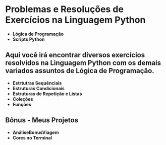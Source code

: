 # Problemas e Resoluções de Exercícios na Linguagem Python

* **Lógica de Programação**
* **Scripts Python**

## Aqui você irá encontrar diversos exercícios resolvidos na Linguagem Python com os demais variados assuntos de Lógica de Programação.

* **Estrtutras Sequênciais**
* **Estruturas Condicionais**
* **Estruturas de Repetição e Listas**
* **Coleções**
* **Funções**

## Bônus - Meus Projetos

* **AnáliseBonusViagem**
* **Cores no Terminal**